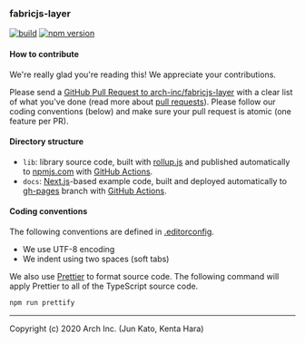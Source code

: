 ### fabricjs-layer

[![build](https://github.com/arch-inc/fabricjs-layer/workflows/npm-publish/badge.svg)](https://github.com/arch-inc/fabricjs-layer/actions?query=workflow%3Anpm-publish)
[![npm version](https://img.shields.io/npm/v/@arch-inc/fabricjs-layer)](https://www.npmjs.com/package/@arch-inc/fabricjs-layer)

#### How to contribute

We're really glad you're reading this! We appreciate your contributions.

Please send a [GitHub Pull Request to arch-inc/fabricjs-layer](https://github.com/arch-inc/fabricjs-layer/pull/new/master) with a clear list of what you've done (read more about [pull requests](http://help.github.com/pull-requests/)). Please follow our coding conventions (below) and make sure your pull request is atomic (one feature per PR).

#### Directory structure

- `lib`: library source code, built with [rollup.js](https://rollupjs.org/) and published automatically to [npmjs.com](https://www.npmjs.com/) with [GitHub Actions](https://github.com/arch-inc/fabricjs-layer/blob/master/.github/workflows/publish.yml).
- `docs`: [Next.js](https://nextjs.org/)-based example code, built and deployed automatically to [gh-pages](https://github.com/arch-inc/fabricjs-layer/tree/gh-pages) branch with [GitHub Actions](https://github.com/arch-inc/fabricjs-layer/blob/master/.github/workflows/gh-pages.yml).

#### Coding conventions

The following conventions are defined in [.editorconfig](https://github.com/arch-inc/fabricjs-layer/blob/master/.editorconfig).

- We use UTF-8 encoding
- We indent using two spaces (soft tabs)

We also use [Prettier](https://prettier.io/)  to format source code. The following command will apply Prettier to all of the TypeScript source code.

```sh
npm run prettify
```

---
Copyright (c) 2020 Arch Inc. (Jun Kato, Kenta Hara)